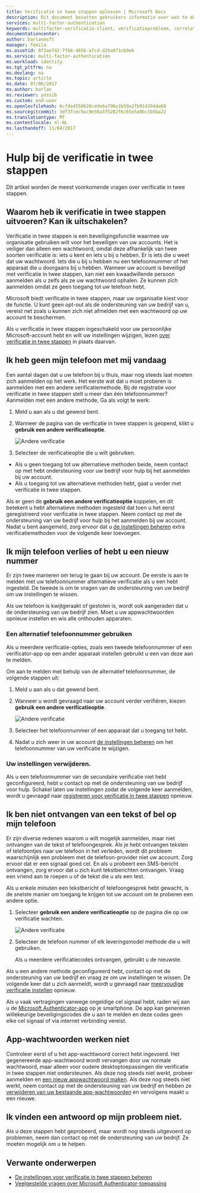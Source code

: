 ```yaml
---
title: Verificatie in twee stappen oplossen | Microsoft Docs
description: Dit document bevatten gebruikers informatie over wat te doen als ze worden uitgevoerd in een probleem met de Azure multi-factor Authentication.
services: multi-factor-authentication
keywords: multifactor-verificatie-client, verificatieprobleem, correlatie-ID
documentationcenter: 
author: barlanmsft
manager: femila
ms.assetid: 8f3aef42-7f66-4656-a7cd-d25a971cb9eb
ms.service: multi-factor-authentication
ms.workload: identity
ms.tgt_pltfrm: na
ms.devlang: na
ms.topic: article
ms.date: 07/06/2017
ms.author: barlan
ms.reviewer: yossib
ms.custom: end-user
ms.openlocfilehash: 6cfda4550628cdde6a796e1b59a2fb914394da60
ms.sourcegitcommit: 3df3fcec9ac9e56a3f5282f6c65e5a9bc1b5ba22
ms.translationtype: MT
ms.contentlocale: nl-NL
ms.lasthandoff: 11/04/2017
---
```

# <a name="get-help-with-two-step-verification"></a>Hulp bij de verificatie in twee stappen
Dit artikel worden de meest voorkomende vragen over verificatie in twee stappen. 

## <a name="why-do-i-have-to-perform-two-step-verification-can-i-turn-it-off"></a>Waarom heb ik verificatie in twee stappen uitvoeren? Kan ik uitschakelen?

Verificatie in twee stappen is een beveiligingsfunctie waarmee uw organisatie gebruiken wilt voor het beveiligen van uw accounts. Het is veiliger dan alleen een wachtwoord, omdat deze afhankelijk van twee soorten verificatie is: iets u kent en iets u bij u hebben. Er is iets die u weet dat uw wachtwoord. Iets die u bij u hebben nu een telefoonnummer of het apparaat die u doorgaans bij u hebben. Wanneer uw account is beveiligd met verificatie in twee stappen, kan niet een kwaadwillende persoon aanmelden als u zelfs als ze uw wachtwoord ophalen. Ze kunnen zich aanmelden omdat ze geen toegang tot uw telefoon hebt. 

Microsoft biedt verificatie in twee stappen, maar uw organisatie kiest voor de functie. U kunt geen opt-out als de ondersteuning van uw bedrijf van u, vereist net zoals u kunnen zich niet afmelden met een wachtwoord op uw account te beschermen. 

Als u verificatie in twee stappen ingeschakeld voor uw persoonlijke Microsoft-account hebt en wilt uw instellingen wijzigen, lezen [over verificatie in twee stappen](https://support.microsoft.com/help/12408/microsoft-account-about-two-step-verification) in plaats daarvan. 

## <a name="i-dont-have-my-phone-with-me-today"></a>Ik heb geen mijn telefoon met mij vandaag

Een aantal dagen dat u uw telefoon bij u thuis, maar nog steeds laat moeten zich aanmelden op het werk. Het eerste wat dat u moet proberen is aanmelden met een andere verificatiemethode. Bij de registratie voor verificatie in twee stappen stelt u meer dan één telefoonnummer? Aanmelden met een andere methode, Ga als volgt te werk:

1. Meld u aan als u dat gewend bent.
2. Wanneer de pagina van de verificatie in twee stappen is geopend, klikt u **gebruik een andere verificatieoptie**.

   ![Andere verificatie](./media/multi-factor-authentication-end-user-troubleshoot/diff_option.png)

3. Selecteer de verificatieoptie die u wilt gebruiken. 
  - Als u geen toegang tot uw alternatieve methoden beide, neem contact op met hebt ondersteuning voor uw bedrijf voor hulp bij het aanmelden bij uw account.
  - Als u toegang tot uw alternatieve methoden hebt, gaat u verder met verificatie in twee stappen.

Als er geen de **gebruik een andere verificatieoptie** koppelen, en dit betekent u hebt alternatieve methoden ingesteld dat toen u het eerst geregistreerd voor verificatie in twee stappen. Neem contact op met de ondersteuning van uw bedrijf voor hulp bij het aanmelden bij uw account. Nadat u bent aangemeld, zorg ervoor dat u [de instellingen beheren](multi-factor-authentication-end-user-manage-settings.md) extra verificatiemethoden voor de volgende keer toevoegen. 

## <a name="i-lost-my-phone-or-got-a-new-number"></a>Ik mijn telefoon verlies of hebt u een nieuw nummer
Er zijn twee manieren om terug te gaan bij uw account. De eerste is aan te melden met uw telefoonnummer alternatieve verificatie als u een hebt ingesteld. De tweede is om te vragen van de ondersteuning van uw bedrijf om uw instellingen te wissen.

Als uw telefoon is kwijtgeraakt of gestolen is, wordt ook aangeraden dat u de ondersteuning van uw bedrijf zien. Moet u uw appwachtwoorden opnieuw instellen en wis alle onthouden apparaten. 

### <a name="use-an-alternate-phone-number"></a>Een alternatief telefoonnummer gebruiken
Als u meerdere verificatie-opties, zoals een tweede telefoonnummer of een verificator-app op een ander apparaat instellen gebruikt u een van deze aan te melden.

Om aan te melden met behulp van de alternatief telefoonnummer, de volgende stappen uit:

1. Meld u aan als u dat gewend bent.
2. Wanneer u wordt gevraagd naar uw account verder verifiëren, kiezen **gebruik een andere verificatieoptie**.
   
   ![Andere verificatie](./media/multi-factor-authentication-end-user-troubleshoot/diff_option.png)

3. Selecteer het telefoonnummer of een apparaat dat u toegang tot hebt.
4. Nadat u zich weer in uw account [de instellingen beheren](multi-factor-authentication-end-user-manage-settings.md) om het telefoonnummer van uw verificatie te wijzigen.

### <a name="clear-your-settings"></a>Uw instellingen verwijderen.
Als u een telefoonnummer van de secundaire verificatie niet hebt geconfigureerd, hebt u contact op met de ondersteuning van uw bedrijf voor hulp. Schakel laten uw instellingen zodat de volgende keer aanmelden, wordt u gevraagd naar [registreren voor verificatie in twee stappen](multi-factor-authentication-end-user-first-time.md) opnieuw.

## <a name="i-am-not-receiving-a-text-or-call-on-my-phone"></a>Ik ben niet ontvangen van een tekst of bel op mijn telefoon
Er zijn diverse redenen waarom u wilt mogelijk aanmelden, maar niet ontvangen van de tekst of telefoongesprek. Als je hebt ontvangen teksten of telefoontjes naar uw telefoon in het verleden, wordt dit probleem waarschijnlijk een probleem met de telefoon-provider niet uw account. Zorg ervoor dat er een signaal goed cel. En als u probeert een SMS-bericht ontvangen, zorg ervoor dat u zich kunt tekstberichten ontvangen. Vraag een vriend aan te roepen u of de tekst die u als een test. 

Als u enkele minuten een tekstbericht of telefoongesprek hebt gewacht, is de snelste manier om toegang te krijgen tot uw account om te proberen een andere optie.

1. Selecteer **gebruik een andere verificatieoptie** op de pagina die op uw verificatie wachten.
   
    ![Andere verificatie](./media/multi-factor-authentication-end-user-troubleshoot/diff_option.png)
2. Selecteer de telefoon nummer of elk leveringsmodel methode die u wilt gebruiken.
   
    Als u meerdere verificatiecodes ontvangen, gebruikt u de nieuwste.

Als u een andere methode geconfigureerd hebt, contact op met de ondersteuning van uw bedrijf en vraag ze om uw instellingen te wissen. De volgende keer dat u zich aanmeldt, wordt u gevraagd naar [meervoudige verificatie instellen](multi-factor-authentication-end-user-first-time.md) opnieuw.

Als u vaak vertragingen vanwege ongeldige cel signaal hebt, raden wij aan u de [Microsoft Authenticator-app](microsoft-authenticator-app-how-to.md) op je smartphone. De app kan genereren willekeurige beveiligingscodes die u aan te melden en deze codes geen elke cel signaal of via internet verbinding vereist.

## <a name="app-passwords-are-not-working"></a>App-wachtwoorden werken niet
Controleer eerst of u het app-wachtwoord correct hebt ingevoerd. Het gegenereerde app-wachtwoord wordt vervangen door uw normale wachtwoord, maar alleen voor oudere desktoptoepassingen die verificatie in twee stappen niet ondersteunen. Als deze nog steeds niet werkt, probeer aanmelden en [een nieuw appwachtwoord maken](multi-factor-authentication-end-user-app-passwords.md).  Als deze nog steeds niet werkt, neem contact op met de ondersteuning van uw bedrijf en hebben ze [verwijderen van uw bestaande app-wachtwoorden](../multi-factor-authentication-manage-users-and-devices.md) en vervolgens maakt u een nieuwe.

## <a name="i-didnt-find-an-answer-to-my-problem"></a>Ik vinden een antwoord op mijn probleem niet.
Als u deze stappen hebt geprobeerd, maar wordt nog steeds uitgevoerd op problemen, neem dan contact op met de ondersteuning van uw bedrijf. Ze moeten mogelijk om u te helpen.

## <a name="related-topics"></a>Verwante onderwerpen
* [De instellingen voor verificatie in twee stappen beheren](multi-factor-authentication-end-user-manage-settings.md)  
* [Veelgestelde vragen over Microsoft Authenticator-toepassing](microsoft-authenticator-app-faq.md)

